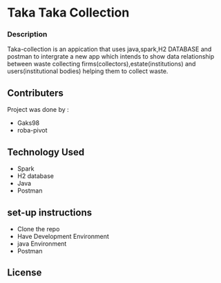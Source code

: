 # Taka Taka Collection

### Description
Taka-collection is an appication that uses java,spark,H2 DATABASE and postman to intergrate a new app which intends to show data relationship between waste collecting firms(collectors),estate(institutions) and users(institutional bodies) helping them to collect waste.
## Contributers
Project was done by :
* Gaks98
* roba-pivot
## Technology Used
* Spark
* H2 database
* Java
* Postman
## set-up instructions
 * Clone the repo
 * Have  Development Environment
 * java Environment
 * Postman
## License

  
  

